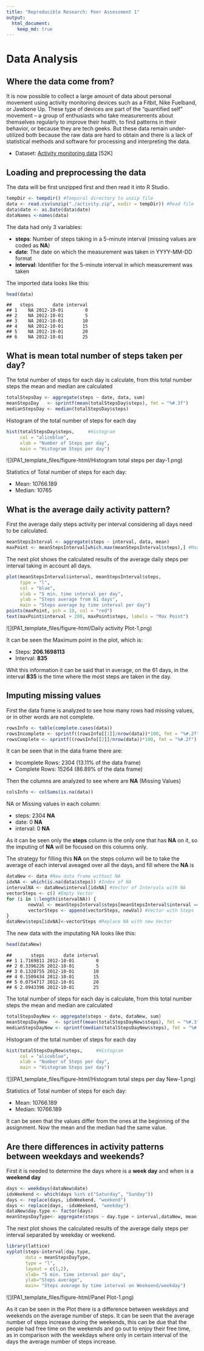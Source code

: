 ```yaml
---
title: "Reproducible Research: Peer Assessment 1"
output: 
  html_document:
    keep_md: true
---
```



# Data Analysis

## Where the data come from?

It is now possible to collect a large amount of data about personal movement using activity monitoring devices such as a Fitbit, Nike Fuelband, or Jawbone Up. These type of devices are part of the “quantified self” movement – a group of enthusiasts who take measurements about themselves regularly to improve their health, to find patterns in their behavior, or because they are tech geeks. But these data remain under-utilized both because the raw data are hard to obtain and there is a lack of statistical methods and software for processing and interpreting the data.

- Dataset: [Activity monitoring data](./activity.zip) [52K]

## Loading and preprocessing the data

The data will be first unzipped first and then read it into R Studio.

```r
tempDir <- tempdir() #Temporal directory to unzip file
data <- read.csv(unzip("./activity.zip", exdir = tempDir)) #Read file
data$date <- as.Date(data$date)
dataNames <-names(data)
```

The data had only 3 variables:

- **steps**: Number of steps taking in a 5-minute interval (missing values are coded as **NA**)
- **date**: The date on which the measurement was taken in YYYY-MM-DD format
- **interval**: Identifier for the 5-minute interval in which measurement was taken

The imported data looks like this:

```r
head(data)
```

```
##   steps       date interval
## 1    NA 2012-10-01        0
## 2    NA 2012-10-01        5
## 3    NA 2012-10-01       10
## 4    NA 2012-10-01       15
## 5    NA 2012-10-01       20
## 6    NA 2012-10-01       25
```

## What is mean total number of steps taken per day?

The total number of steps for each day is calculate, from this total number steps the mean and median are calculated

```r
totalStepsDay <- aggregate(steps ~ date, data, sum)
meanStepsDay   <- sprintf(mean(totalStepsDay$steps), fmt = "%#.3f") 
medianStepsDay <- median(totalStepsDay$steps)
```

Histogram of the total number of steps for each day

```r
hist(totalStepsDay$steps,     #Histogram
     col = "aliceblue",
     xlab = "Number of Steps per day",
     main = "Histogram Steps per day")
```

![](PA1_template_files/figure-html/Histogram total steps per day-1.png)<!-- -->

Statistics of Total number of steps for each day:

- Mean: 10766.189
- Median: 10765

## What is the average daily activity pattern?

First the average daily steps activity per interval considering all days need to be calculated.

```r
meanStepsInterval <- aggregate(steps ~ interval, data, mean)
maxPoint <- meanStepsInterval[which.max(meanStepsInterval$steps),] #Maximum Point
```

The next plot shows the calculated results of the average daily steps per interval taking in account all days.

```r
plot(meanStepsInterval$interval, meanStepsInterval$steps,
     type = "l",
     col = "blue",
     xlab = "5 min. time interval per day",
     ylab = "Steps average from 61 days",
     main = "Steps average by time interval per day")
points(maxPoint, pch = 19, col = "red")
text(maxPoint$interval + 200, maxPoint$steps, labels = "Max Point")
```

![](PA1_template_files/figure-html/Daily activity Plot-1.png)<!-- -->

It can be seen the Maximum point in the plot, which is:

- Steps:    **206.1698113**
- Interval: **835**

Whit this information it can be said that in average, on the 61 days, in the interval **835** is the time where the most steps are taken in the day.

## Imputing missing values

First the data frame is analyzed to see how many rows had missing values, or in other words are not complete.

```r
rowsInfo <- table(complete.cases(data))
rowsIncomplete <- sprintf((rowsInfo[[1]]/nrow(data))*100, fmt = "%#.2f") #% Incomplete 
rowsComplete <- sprintf((rowsInfo[[2]]/nrow(data))*100, fmt = "%#.2f")   #% Complete 
```

It can be seen that in the data frame there are:

- Incomplete Rows: 2304 (13.11% of the data frame)
- Complete Rows: 15264 (86.89% of the data frame) 

Then the columns are analyzed to see where are **NA** (Missing Values)

```r
colsInfo <- colSums(is.na(data))
```

NA or Missing values in each column:

- steps: 2304 **NA**
- date: 0 **NA**
- interval: 0 **NA**

As it can be seen only the **steps** column is the only one that has **NA** on it, so the imputing of **NA** will be focused on this columns only.

The strategy for filling this **NA** on the steps column will be to take the average of each interval aveaged over all the days, and fill where the **NA** is

```r
dataNew <- data #New data frame without NA
idxNA <- which(is.na(data$steps)) #Index of NA
intervalNA <- dataNew$interval[idxNA] #Vector of Intervals with NA
vectorSteps <- c() #Empty Vector
for (i in 1:length(intervalNA)) {
        newVal <- meanStepsInterval$steps[meanStepsInterval$interval == intervalNA[i]]
        vectorSteps <- append(vectorSteps, newVal) #Vector with Steps
}
dataNew$steps[idxNA]<-vectorSteps #Replace NA with new Vector
```

The new data with the imputating NA looks like this:

```r
head(dataNew)
```

```
##       steps       date interval
## 1 1.7169811 2012-10-01        0
## 2 0.3396226 2012-10-01        5
## 3 0.1320755 2012-10-01       10
## 4 0.1509434 2012-10-01       15
## 5 0.0754717 2012-10-01       20
## 6 2.0943396 2012-10-01       25
```

The total number of steps for each day is calculate, from this total number steps the mean and median are calculated

```r
totalStepsDayNew <- aggregate(steps ~ date, dataNew, sum)
meanStepsDayNew   <- sprintf(mean(totalStepsDayNew$steps), fmt = "%#.3f") 
medianStepsDayNew <- sprintf(median(totalStepsDayNew$steps), fmt = "%#.3f")
```

Histogram of the total number of steps for each day

```r
hist(totalStepsDayNew$steps,     #Histogram
     col = "aliceblue",
     xlab = "Number of Steps per day",
     main = "Histogram Steps per day")
```

![](PA1_template_files/figure-html/Histogram total steps per day New-1.png)<!-- -->

Statistics of Total number of steps for each day:

- Mean: 10766.189
- Median: 10766.189

It can be seen that the values differ from the ones at the beginning of the assignment. Now the mean and the median had the same value. 

## Are there differences in activity patterns between weekdays and weekends?

First it is needed to determine the days where is a **week day** and when is a **weekend day**

```r
days <- weekdays(dataNew$date)
idxWeekend <- which(days %in% c("Saturday", "Sunday"))
days <- replace(days, idxWeekend, "weekend")
days <- replace(days, -idxWeekend, "weekday")
dataNew$day.type <- factor(days)
meanStepsDayType<- aggregate(steps ~ day.type + interval,dataNew, mean)
```

The next plot shows the calculated results of the average daily steps per interval separated by weekday or weekend.

```r
library(lattice)
xyplot(steps~interval|day.type,
       data = meanStepsDayType,
       type = "l",
       layout = c(1,2),
       xlab= "5 min. time interval per day",
       ylab="Steps average",
       main= "Steps average by time interval on Weekeend/weekday")
```

![](PA1_template_files/figure-html/Panel Plot-1.png)<!-- -->

As it can be seen in the Plot there is a difference between weekdays and weekends on the average number of steps. It can be seen that the average number of steps increase during the weekends, this can be due that the people had free time on the weekends and go out to enjoy their free time, as in comparison with the weekdays where only in certain interval of the days the average number of steps increase.

